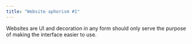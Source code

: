 ```yaml
---
title: "Website aphorism #1"
---
```


Websites are UI and decoration in any form should only serve the purpose of making the interface easier to use.